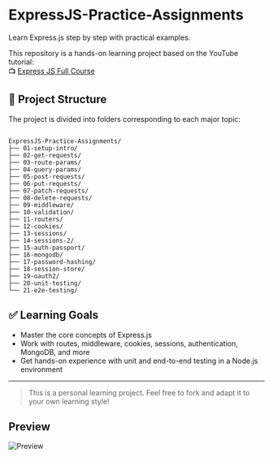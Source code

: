 # ExpressJS-Practice-Assignments
Learn Express.js step by step with practical examples.

This repository is a hands-on learning project based on the YouTube tutorial:  
📺 [Express JS Full Course](https://www.youtube.com/watch?v=nH9E25nkk3I)

## 📁 Project Structure

The project is divided into folders corresponding to each major topic:

```

ExpressJS-Practice-Assignments/
├── 01-setup-intro/
├── 02-get-requests/
├── 03-route-params/
├── 04-query-params/
├── 05-post-requests/
├── 06-put-requests/
├── 07-patch-requests/
├── 08-delete-requests/
├── 09-middleware/
├── 10-validation/
├── 11-routers/
├── 12-cookies/
├── 13-sessions/
├── 14-sessions-2/
├── 15-auth-passport/
├── 16-mongodb/
├── 17-password-hashing/
├── 18-session-store/
├── 19-oauth2/
├── 20-unit-testing/
└── 21-e2e-testing/

````

## ✅ Learning Goals

* Master the core concepts of Express.js
* Work with routes, middleware, cookies, sessions, authentication, MongoDB, and more
* Get hands-on experience with unit and end-to-end testing in a Node.js environment

---

> This is a personal learning project. Feel free to fork and adapt it to your own learning style!


## Preview
![Preview](01-setup-intro/screenshots/image.png)